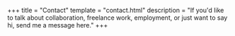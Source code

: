 +++
title = "Contact"
template = "contact.html"
description = "If you'd like to talk about collaboration, freelance work, employment, or just want to say hi, send me a message here."
+++
